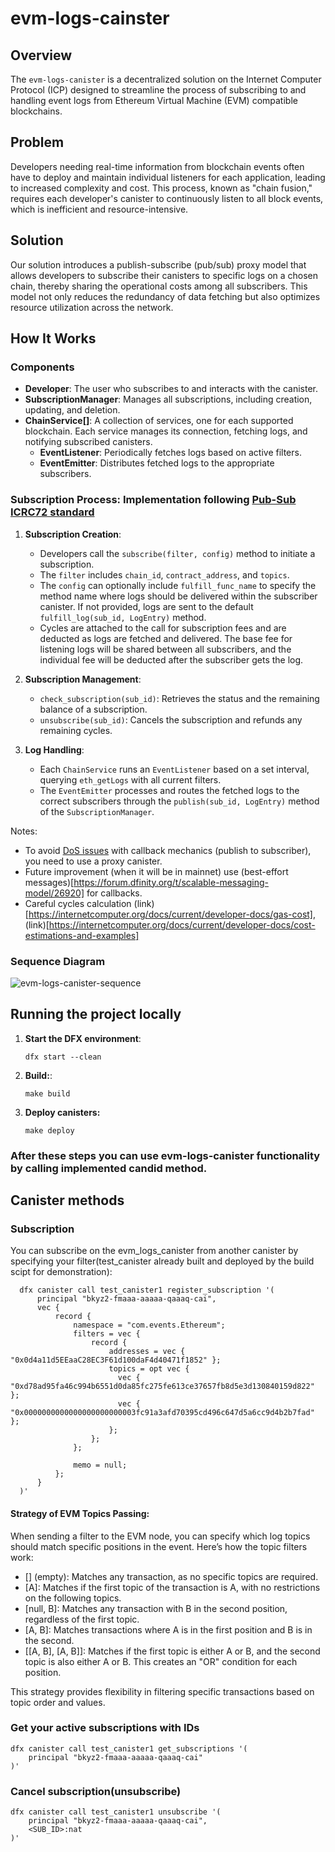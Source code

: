 # evm-logs-cainster

## Overview

The `evm-logs-canister` is a decentralized solution on the Internet Computer Protocol (ICP) designed to streamline the process of subscribing to and handling event logs from Ethereum Virtual Machine (EVM) compatible blockchains.

## Problem

Developers needing real-time information from blockchain events often have to deploy and maintain individual listeners for each application, leading to increased complexity and cost. This process, known as "chain fusion," requires each developer's canister to continuously listen to all block events, which is inefficient and resource-intensive.

## Solution

Our solution introduces a publish-subscribe (pub/sub) proxy model that allows developers to subscribe their canisters to specific logs on a chosen chain, thereby sharing the operational costs among all subscribers. This model not only reduces the redundancy of data fetching but also optimizes resource utilization across the network.

## How It Works

### Components
- **Developer**: The user who subscribes to and interacts with the canister.
- **SubscriptionManager**: Manages all subscriptions, including creation, updating, and deletion.
- **ChainService[]**: A collection of services, one for each supported blockchain. Each service manages its connection, fetching logs, and notifying subscribed canisters.
  - **EventListener**: Periodically fetches logs based on active filters.
  - **EventEmitter**: Distributes fetched logs to the appropriate subscribers.

### Subscription Process: Implementation following [Pub-Sub ICRC72 standard](https://github.com/icdevs/ICEventsWG/blob/main/Meetings/20240529/icrc72draft.md)
1. **Subscription Creation**:
   - Developers call the `subscribe(filter, config)` method to initiate a subscription.
   - The `filter` includes `chain_id`, `contract_address`, and `topics`.
   - The `config` can optionally include `fulfill_func_name` to specify the method name where logs should be delivered within the subscriber canister. If not provided, logs are sent to the default `fulfill_log(sub_id, LogEntry)` method.
   - Cycles are attached to the call for subscription fees and are deducted as logs are fetched and delivered. The base fee for listening logs will be shared between all subscribers, and the individual fee will be deducted after the subscriber gets the log. 

2. **Subscription Management**:
   - `check_subscription(sub_id)`: Retrieves the status and the remaining balance of a subscription.
   - `unsubscribe(sub_id)`: Cancels the subscription and refunds any remaining cycles.

3. **Log Handling**:
   - Each `ChainService` runs an `EventListener` based on a set interval, querying `eth_getLogs` with all current filters.
   - The `EventEmitter` processes and routes the fetched logs to the correct subscribers through the `publish(sub_id, LogEntry)` method of the `SubscriptionManager`.

Notes: 
- To avoid [DoS issues](https://internetcomputer.org/docs/current/developer-docs/security/security-best-practices/inter-canister-calls#be-aware-of-the-risks-involved-in-calling-untrustworthy-canisters) with callback mechanics (publish to subscriber), you need to use a proxy canister.
- Future improvement (when it will be in mainnet) use (best-effort messages)[https://forum.dfinity.org/t/scalable-messaging-model/26920] for callbacks.
- Careful cycles calculation (link)[https://internetcomputer.org/docs/current/developer-docs/gas-cost], (link)[https://internetcomputer.org/docs/current/developer-docs/cost-estimations-and-examples] 

### Sequence Diagram
![evm-logs-canister-sequence](https://github.com/user-attachments/assets/5e1460ba-e8ff-4416-831c-4e0eb2b57617)

## Running the project locally

1. **Start the DFX environment**:
   
   ```
   dfx start --clean
   ```
   
2. **Build:**:
   ```
   make build
   ```
3. **Deploy canisters:**
   ```
   make deploy
   ```
   
### After these steps you can use evm-logs-canister functionality by calling implemented candid method.


## Canister methods

### Subscription

You can subscribe on the evm_logs_canister from another canister by specifying your filter(test_canister already built and deployed by the build scipt for demonstration):

```
  dfx canister call test_canister1 register_subscription '(
      principal "bkyz2-fmaaa-aaaaa-qaaaq-cai",
      vec {
          record {
              namespace = "com.events.Ethereum";
              filters = vec {
                  record {
                      addresses = vec { "0x0d4a11d5EEaaC28EC3F61d100daF4d40471f1852" };
                      topics = opt vec {
                        vec { "0xd78ad95fa46c994b6551d0da85fc275fe613ce37657fb8d5e3d130840159d822" };
                        vec { "0x0000000000000000000000003fc91a3afd70395cd496c647d5a6cc9d4b2b7fad" };
                      };
                  };
              };
              
              memo = null;
          };
      }
  )'
```

#### Strategy of EVM Topics Passing:
When sending a filter to the EVM node, you can specify which log topics should match specific positions in the event. Here’s how the topic filters work:

- [] (empty): Matches any transaction, as no specific topics are required.
- [A]: Matches if the first topic of the transaction is A, with no restrictions on the following topics.
- [null, B]: Matches any transaction with B in the second position, regardless of the first topic.
- [A, B]: Matches transactions where A is in the first position and B is in the second.
- [[A, B], [A, B]]: Matches if the first topic is either A or B, and the second topic is also either A or B. This creates an "OR" condition for each position.

This strategy provides flexibility in filtering specific transactions based on topic order and values.

### Get your active subscriptions with IDs

```
dfx canister call test_canister1 get_subscriptions '(
    principal "bkyz2-fmaaa-aaaaa-qaaaq-cai"
)' 
```

### Cancel subscription(unsubscribe)


```
dfx canister call test_canister1 unsubscribe '(
    principal "bkyz2-fmaaa-aaaaa-qaaaq-cai",
    <SUB_ID>:nat
)'
```